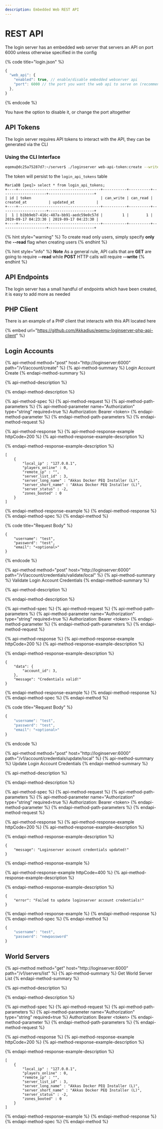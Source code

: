 ```yaml
---
description: Embedded Web REST API
---
```


# REST API

The login server has an embedded web server that servers an API on port 6000 unless otherwise specified in the config

{% code title="login.json" %}
```javascript
{
  "web_api": {
    "enabled": true, // enable/disable embedded webserver api
    "port": 6000 // the port you want the web api to serve on (recommended not to change)
  },
}
```
{% endcode %}

You have the option to disable it, or change the port altogether

## API Tokens

The login server requires API tokens to interact with the API, they can be generated via the CLI

### Using the CLI Interface

```bash
eqemu@dc25a75287d7:~/server$ ./loginserver web-api-token:create --write --read
```

The token will persist to the `login_api_tokens` table

```text
MariaDB [peq]> select * from login_api_tokens;
+----+--------------------------------------+-----------+----------+---------------------+---------------------+
| id | token                                | can_write | can_read | created_at          | updated_at          |
+----+--------------------------------------+-----------+----------+---------------------+---------------------+
|  1 | b1bb9eb7-416c-487a-bb91-aedc59e0c57d |         1 |        1 | 2019-09-17 04:23:30 | 2019-09-17 04:23:30 |
+----+--------------------------------------+-----------+----------+---------------------+---------------------+
```

{% hint style="warning" %}
To create read only users, simply specify **only** the **--read** flag when creating users
{% endhint %}

{% hint style="info" %}
**Note** As a general rule, API calls that are **GET** are going to require **--read** while **POST** HTTP calls will require **--write**
{% endhint %}

## API Endpoints

The login server has a small handful of endpoints which have been created, it is easy to add more as needed

## PHP Client

There is an example of a PHP client that interacts with this API located here

{% embed url="https://github.com/Akkadius/eqemu-loginserver-php-api-client" %}

## Login Accounts

{% api-method method="post" host="http://loginserver:6000" path="/v1/account/create" %}
{% api-method-summary %}
Login Account Create
{% endapi-method-summary %}

{% api-method-description %}

{% endapi-method-description %}

{% api-method-spec %}
{% api-method-request %}
{% api-method-path-parameters %}
{% api-method-parameter name="Authorization" type="string" required=true %}
Authorization: Bearer &lt;token&gt;
{% endapi-method-parameter %}
{% endapi-method-path-parameters %}
{% endapi-method-request %}

{% api-method-response %}
{% api-method-response-example httpCode=200 %}
{% api-method-response-example-description %}

{% endapi-method-response-example-description %}

```
[
	{
		"local_ip" : "127.0.0.1",
		"players_online" : 0,
		"remote_ip" : "",
		"server_list_id" : 3,
		"server_long_name" : "Akkas Docker PEQ Installer (L)",
		"server_short_name" : "Akkas Docker PEQ Installer (L)",
		"server_status" : -2,
		"zones_booted" : 0
	}
]
```
{% endapi-method-response-example %}
{% endapi-method-response %}
{% endapi-method-spec %}
{% endapi-method %}

{% code title="Request Body" %}
```text
{
    "username": "test",
    "password": "test",
    "email": "<optional>"
}
```
{% endcode %}

{% api-method method="post" host="http://loginserver:6000" path="/v1/account/credentials/validate/local" %}
{% api-method-summary %}
Validate Login Account Credentials
{% endapi-method-summary %}

{% api-method-description %}

{% endapi-method-description %}

{% api-method-spec %}
{% api-method-request %}
{% api-method-path-parameters %}
{% api-method-parameter name="Authorization" type="string" required=true %}
Authorization: Bearer &lt;token&gt;
{% endapi-method-parameter %}
{% endapi-method-path-parameters %}
{% endapi-method-request %}

{% api-method-response %}
{% api-method-response-example httpCode=200 %}
{% api-method-response-example-description %}

{% endapi-method-response-example-description %}

```
{
    "data": {
        "account_id": 3,
    },
    "message": "Credentials valid!"
}
```
{% endapi-method-response-example %}
{% endapi-method-response %}
{% endapi-method-spec %}
{% endapi-method %}

{% code title="Request Body" %}
```javascript
{
    "username": "test",
    "password": "test",
    "email": "<optional>"
}
```
{% endcode %}

{% api-method method="post" host="http://loginserver:6000" path="/v1/account/credentials/update/local" %}
{% api-method-summary %}
Update Login Account Credentials
{% endapi-method-summary %}

{% api-method-description %}

{% endapi-method-description %}

{% api-method-spec %}
{% api-method-request %}
{% api-method-path-parameters %}
{% api-method-parameter name="Authorization" type="string" required=true %}
Authorization: Bearer &lt;token&gt;
{% endapi-method-parameter %}
{% endapi-method-path-parameters %}
{% endapi-method-request %}

{% api-method-response %}
{% api-method-response-example httpCode=200 %}
{% api-method-response-example-description %}

{% endapi-method-response-example-description %}

```
{
    "message": "Loginserver account credentials updated!"
}
```
{% endapi-method-response-example %}

{% api-method-response-example httpCode=400 %}
{% api-method-response-example-description %}

{% endapi-method-response-example-description %}

```
{
    "error": "Failed to update loginserver account credentials!"
}
```
{% endapi-method-response-example %}
{% endapi-method-response %}
{% endapi-method-spec %}
{% endapi-method %}

```javascript
{
    "username": "test",
    "password": "newpassword"
}
```

## World Servers

{% api-method method="get" host="http://loginserver:6000" path="/v1/servers/list" %}
{% api-method-summary %}
Get World Server List
{% endapi-method-summary %}

{% api-method-description %}

{% endapi-method-description %}

{% api-method-spec %}
{% api-method-request %}
{% api-method-path-parameters %}
{% api-method-parameter name="Authorization" type="string" required=true %}
Authorization: Bearer &lt;token&gt;
{% endapi-method-parameter %}
{% endapi-method-path-parameters %}
{% endapi-method-request %}

{% api-method-response %}
{% api-method-response-example httpCode=200 %}
{% api-method-response-example-description %}

{% endapi-method-response-example-description %}

```
[
	{
		"local_ip" : "127.0.0.1",
		"players_online" : 0,
		"remote_ip" : "",
		"server_list_id" : 3,
		"server_long_name" : "Akkas Docker PEQ Installer (L)",
		"server_short_name" : "Akkas Docker PEQ Installer (L)",
		"server_status" : -2,
		"zones_booted" : 0
	}
]
```
{% endapi-method-response-example %}
{% endapi-method-response %}
{% endapi-method-spec %}
{% endapi-method %}

